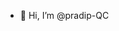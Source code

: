- 👋 Hi, I’m @pradip-QC


<!---
pradip-QC/pradip-QC is a ✨ special ✨ repository because its `README.md` (this file) appears on your GitHub profile.
You can click the Preview link to take a look at your changes.
--->

